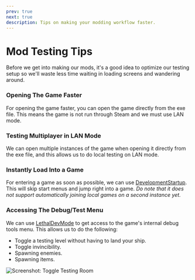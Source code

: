 ```yaml
---
prev: true
next: true
description: Tips on making your modding workflow faster.
---
```


# Mod Testing Tips

Before we get into making our mods, it's a good idea to optimize our testing setup so we'll waste less time waiting in loading screens and wandering around.

### Opening The Game Faster

For opening the game faster, you can open the game directly from the exe file. This means the game is not run through Steam and we must use LAN mode. 

### Testing Multiplayer in LAN Mode

We can open multiple instances of the game when opening it directly from the exe file, and this allows us to do local testing on LAN mode.

### Instantly Load Into a Game

For entering a game as soon as possible, we can use [DevelopmentStartup](https://thunderstore.io/c/lethal-company/p/CTNOriginals/DevelopmentStartup/). This will skip start menus and jump right into a game. *Do note that it does not support automatically joining local games on a second instance yet.*

### Accessing The Debug/Test Menu

We can use [LethalDevMode](https://thunderstore.io/c/lethal-company/p/megumin/LethalDevMode/) to get access to the game's internal debug tools menu. This allows us to do the following:
- Toggle a testing level without having to land your ship.
- Toggle invincibility.
- Spawning enemies.
- Spawning items.

![Screenshot: Toggle Testing Room](/images/mod-testing-tips/DebugToggleTestRoom.png)